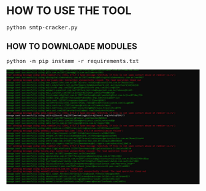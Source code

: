 <h1>HOW TO USE THE TOOL </h1>


<pre>python smtp-cracker.py</pre>


<h2>HOW TO DOWNLOADE MODULES</h2>


<pre>python -m pip instamm -r requirements.txt </pre>
![Image description](https://github.com/exv2/smtp-checker/blob/main/photo_2023-05-06_00-20-09.jpg?raw=true)
